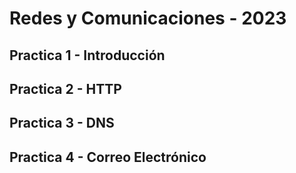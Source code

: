 # Redes y Comunicaciones - 2023

## Practica 1 - Introducción

## Practica 2 - HTTP

## Practica 3 - DNS

## Practica 4 - Correo Electrónico

